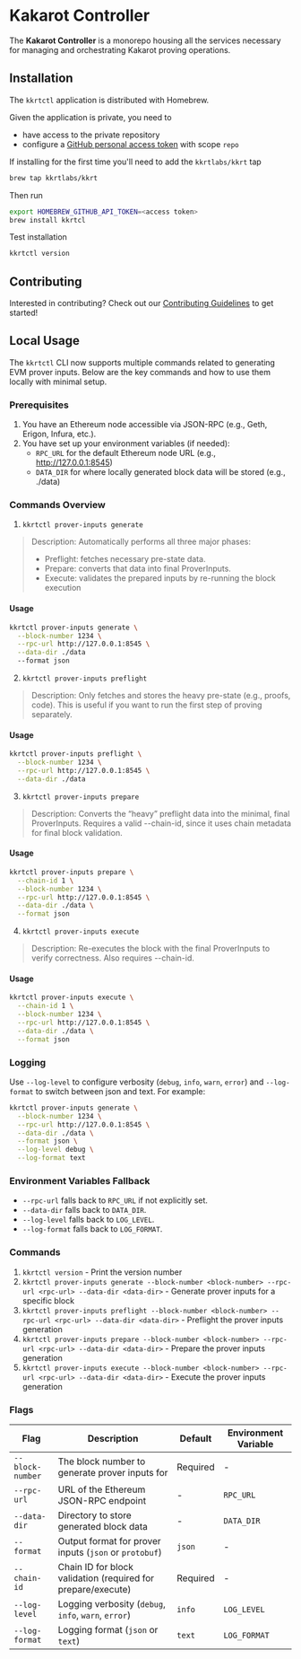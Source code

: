 # Kakarot Controller

The **Kakarot Controller** is a monorepo housing all the services necessary for managing and orchestrating Kakarot proving operations.

## Installation

The `kkrtctl` application is distributed with Homebrew. 

Given the application is private, you need to
- have access to the private repository
- configure a [GitHub personal access token](https://github.com/settings/tokens/new) with scope `repo`

If installing for the first time you'll need to add the `kkrtlabs/kkrt` tap

```sh
brew tap kkrtlabs/kkrt
```

Then run 

```sh
export HOMEBREW_GITHUB_API_TOKEN=<access token>
brew install kkrtcl
```

Test installation

```sh
kkrtctl version
```

## Contributing

Interested in contributing? Check out our [Contributing Guidelines](CONTRIBUTING.md) to get started! 


## Local Usage

The `kkrtctl` CLI now supports multiple commands related to generating EVM prover inputs. Below are the key commands and how to use them locally with minimal setup.

### Prerequisites

1. You have an Ethereum node accessible via JSON-RPC (e.g., Geth, Erigon, Infura, etc.).
1. You have set up your environment variables (if needed):
    - `RPC_URL` for the default Ethereum node URL (e.g., http://127.0.0.1:8545)
    - `DATA_DIR` for where locally generated block data will be stored (e.g., ./data)

### Commands Overview 
1. `kkrtctl prover-inputs generate`
> Description: Automatically performs all three major phases:
> - Preflight: fetches necessary pre-state data.
> - Prepare: converts that data into final ProverInputs.
> - Execute: validates the prepared inputs by re-running the block execution

#### Usage
```sh
kkrtctl prover-inputs generate \
  --block-number 1234 \
  --rpc-url http://127.0.0.1:8545 \
  --data-dir ./data
  --format json
```

2. `kkrtctl prover-inputs preflight`
> Description: Only fetches and stores the heavy pre-state (e.g., proofs, code). This is useful if you want to run the first step of proving separately.

#### Usage
```sh
kkrtctl prover-inputs preflight \
  --block-number 1234 \
  --rpc-url http://127.0.0.1:8545 \
  --data-dir ./data
```

3. `kkrtctl prover-inputs prepare`
> Description: Converts the “heavy” preflight data into the minimal, final ProverInputs.
> Requires a valid --chain-id, since it uses chain metadata for final block validation.

#### Usage
```sh
kkrtctl prover-inputs prepare \
  --chain-id 1 \
  --block-number 1234 \
  --rpc-url http://127.0.0.1:8545 \
  --data-dir ./data \
  --format json
```

4. `kkrtctl prover-inputs execute`
> Description: Re-executes the block with the final ProverInputs to verify correctness.
> Also requires --chain-id.

#### Usage
```sh
kkrtctl prover-inputs execute \
  --chain-id 1 \
  --block-number 1234 \
  --rpc-url http://127.0.0.1:8545 \
  --data-dir ./data \
  --format json
```

### Logging
Use `--log-level` to configure verbosity (`debug`, `info`, `warn`, `error`) and `--log-format` to switch between json and text. For example:

```sh
kkrtctl prover-inputs generate \
  --block-number 1234 \
  --rpc-url http://127.0.0.1:8545 \
  --data-dir ./data \
  --format json \
  --log-level debug \
  --log-format text
```

### Environment Variables Fallback
- `--rpc-url` falls back to `RPC_URL` if not explicitly set.
- `--data-dir` falls back to `DATA_DIR`.
- `--log-level` falls back to `LOG_LEVEL`.
- `--log-format` falls back to `LOG_FORMAT`.


### Commands

1. `kkrtctl version` - Print the version number
1. `kkrtctl prover-inputs generate --block-number <block-number> --rpc-url <rpc-url> --data-dir <data-dir>` - Generate prover inputs for a specific block
1. `kkrtctl prover-inputs preflight --block-number <block-number> --rpc-url <rpc-url> --data-dir <data-dir>` - Preflight the prover inputs generation
1. `kkrtctl prover-inputs prepare --block-number <block-number> --rpc-url <rpc-url> --data-dir <data-dir>` - Prepare the prover inputs generation
1. `kkrtctl prover-inputs execute --block-number <block-number> --rpc-url <rpc-url> --data-dir <data-dir>` - Execute the prover inputs generation

### Flags

| Flag | Description | Default | Environment Variable |
|------|-------------|---------|---------------------|
| `--block-number` | The block number to generate prover inputs for | Required | - |
| `--rpc-url` | URL of the Ethereum JSON-RPC endpoint | - | `RPC_URL` |
| `--data-dir` | Directory to store generated block data | - | `DATA_DIR` |
| `--format` | Output format for prover inputs (`json` or `protobuf`) | `json` | - |
| `--chain-id` | Chain ID for block validation (required for prepare/execute) | Required | - |
| `--log-level` | Logging verbosity (`debug`, `info`, `warn`, `error`) | `info` | `LOG_LEVEL` |
| `--log-format` | Logging format (`json` or `text`) | `text` | `LOG_FORMAT` |
